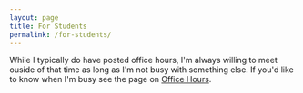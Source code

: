 ```yaml
---
layout: page
title: For Students
permalink: /for-students/
---
```


While I typically do have posted office hours, I'm always willing to meet ouside of that time as long as I'm not busy with something else. If you'd like to know when I'm busy see the page on [Office Hours](/for-students/office-hours/).
